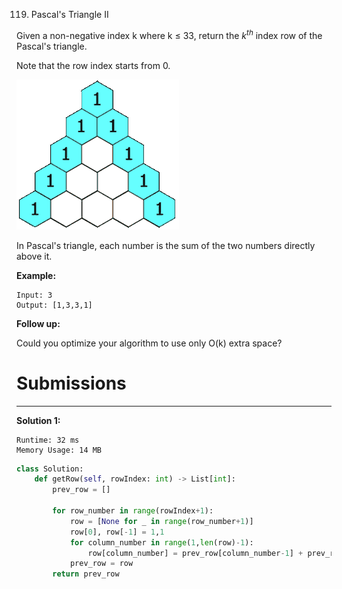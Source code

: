119. Pascal's Triangle II

Given a non-negative index k where k ≤ 33, return the $k^{th}$ index row of the Pascal's triangle.

Note that the row index starts from 0.

![PascalTriangleAnimated2](img/119_PascalTriangleAnimated2.gif)

In Pascal's triangle, each number is the sum of the two numbers directly above it.

**Example:**
```
Input: 3
Output: [1,3,3,1]
```

**Follow up:**

Could you optimize your algorithm to use only O(k) extra space?

# Submissions
---
**Solution 1:**
```
Runtime: 32 ms
Memory Usage: 14 MB
```
```python
class Solution:
    def getRow(self, rowIndex: int) -> List[int]:
        prev_row = []
        
        for row_number in range(rowIndex+1):
            row = [None for _ in range(row_number+1)]
            row[0], row[-1] = 1,1
            for column_number in range(1,len(row)-1):
                row[column_number] = prev_row[column_number-1] + prev_row[column_number]
            prev_row = row
        return prev_row
```
